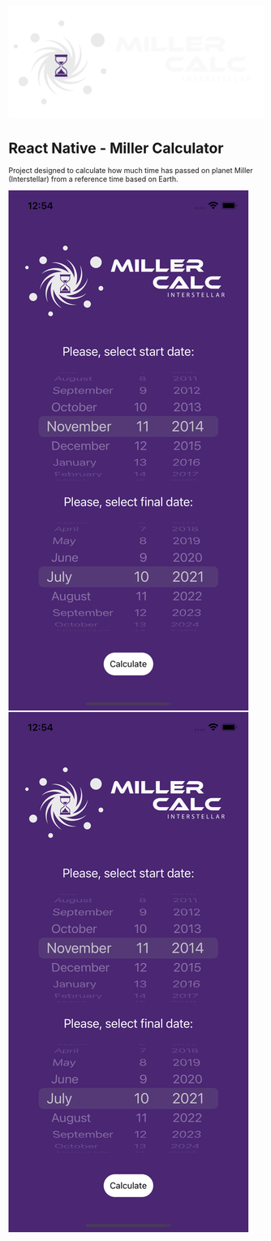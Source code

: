 ![Logo Project](https://github.com/xWeaver/MillerCalculator/blob/main/img/millerlogo.png)
# React Native - Miller Calculator
Project designed to calculate how much time has passed on planet Miller (Interstellar) from a reference time based on Earth.

![Screen01](https://github.com/xWeaver/MillerCalculator/blob/main/img/ScreenshotIOS1.png)
![Screen02](https://github.com/xWeaver/MillerCalculator/blob/main/img/ScreenshotIOS1.png)
